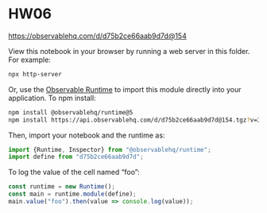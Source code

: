 # HW06

https://observablehq.com/d/d75b2ce66aab9d7d@154

View this notebook in your browser by running a web server in this folder. For
example:

~~~sh
npx http-server
~~~

Or, use the [Observable Runtime](https://github.com/observablehq/runtime) to
import this module directly into your application. To npm install:

~~~sh
npm install @observablehq/runtime@5
npm install https://api.observablehq.com/d/d75b2ce66aab9d7d@154.tgz?v=3
~~~

Then, import your notebook and the runtime as:

~~~js
import {Runtime, Inspector} from "@observablehq/runtime";
import define from "d75b2ce66aab9d7d";
~~~

To log the value of the cell named “foo”:

~~~js
const runtime = new Runtime();
const main = runtime.module(define);
main.value("foo").then(value => console.log(value));
~~~
